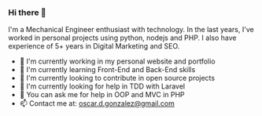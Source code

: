 ### Hi there 👋

I'm a Mechanical Engineer enthusiast with technology. In the last years, I've worked in personal projects using python, nodejs and PHP. I also have experience of 5+ years in Digital Marketing and SEO.  

- 🔭 I'm currently working in my personal website and portfolio
- 🌱 I'm currently learning Front-End and Back-End skills 
- 👯 I'm currently looking to contribute in open source projects
- 🤔 I'm currently looking for help in TDD with Laravel
- 💬 You can ask me for help in OOP and MVC in PHP 
- 📫 Contact me at: oscar.d.gonzalez@gmail.com

